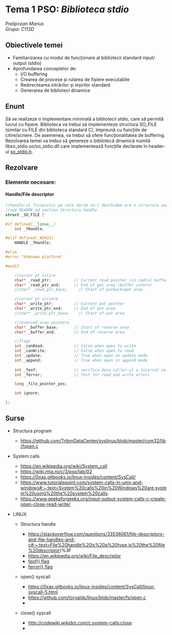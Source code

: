 # Tema 1 PSO: _Biblioteca stdio_
_Prelipcean Marius_<br/>
_Grupa: C113D_

## Obiectivele temei
* Familiarizarea cu modul de funcționare al bibliotecii standard input/​output (stdio)
* Aprofundarea conceptelor de:
  * I/O buffering
  * Crearea de procese și rularea de fișiere executabile
  * Redirectearea intrărilor și ieșirilor standard
  * Generarea de biblioteci dinamice

## Enunt
Să se realizeze o implementare minimală a bibliotecii stdio, care să permită lucrul cu fișiere. Biblioteca va trebui să implementeze structura SO_FILE (similar cu FILE din biblioteca standard C), împreună cu funcțiile de citire/scriere. De asemenea, va trebui să ofere funcționalitatea de buffering. <br/>
Rezolvarea temei va trebui să genereze o bibliotecă dinamică numită libso_stdio.so/so_stdio.dll care implementează funcțiile declarate în header-ul [so_stdio.h](https://github.com/systems-cs-pub-ro/so/blob/master/assignments/2-stdio/util/so_stdio.h).

## Rezolvare
### Elemente necesare:
#### Handle/File descriptor
```c++
//handle-ul fisierului pe care dorim sa-l deschidem are o structura anume
//see README.md section Structura handle
struct _SO_FILE {

#if defined(__linux__)
    int _fHandle;

#elif defined(_WIN32)
    HANDLE _fHandle;

#else
#error "Unknown platform"

#endif

    //cursor pt citire
    char* _read_ptr;          // Current read pointer (in cadrul buffer-ului intern)
    char* _read_ptr_end;      // End of get area (buffer intern)
    //char* _read_ptr_base;     // Start of putback+get area

    //cursor pt scriere
    char* _write_ptr;         // Current put pointer
    char* _write_ptr_end;     // End of put area
    //char* _write_ptr_base;    // Start of put area

    //reserved area pointers
    char* _buffer_base;       // Start of reserve area
    char* _buffer_end;        // End of reserve area

    //flags
    int _canRead;             // False when open to write
    int _canWrite;            // False when open to read
    int _update;              // True when open in update mode
    int _append;              // True when open in append mode
    
    int _feof;                // verifica daca caller-ul a incercat sa citeasca/scrie dincolo de end of file
    int _ferror;              // Test for read and write errors

    long _file_pointer_pos;

    int ignore;

};
```

## Surse
* Structura program
   * https://github.com/TritonDataCenter/syslinux/blob/master/com32/lib/fopen.c

* System calls
   * https://en.wikipedia.org/wiki/System_call
   * https://wiki.mta.ro/c/3/pso/lab/02
   * https://0xax.gitbooks.io/linux-insides/content/SysCall/
   * https://www.tutorialspoint.com/system-calls-in-unix-and-windows#:~:text=System%20calls%20in%20Windows%20are,system%20using%20the%20system%20calls.
   * https://www.geeksforgeeks.org/input-output-system-calls-c-create-open-close-read-write/

* LINUX 
  * Structura handle
    * https://stackoverflow.com/questions/33536061/file-descriptors-and-file-handles-and-c#:~:text=File%20handle%20is%20a%20type,is%20the%20file%20descriptor)%3F
    * https://en.wikipedia.org/wiki/File_descriptor
    * [feof() flag](https://stackoverflow.com/questions/12337614/how-feof-works-in-c)
    * [ferror() flag](https://www.ibm.com/docs/en/zos/2.3.0?topic=functions-ferror-test-read-write-errors)

  * open() syscall
    * https://0xax.gitbooks.io/linux-insides/content/SysCall/linux-syscall-5.html
    * https://github.com/torvalds/linux/blob/master/fs/open.c
    * 

  * close() syscall
    * http://codewiki.wikidot.com/c:system-calls:close
    * 

